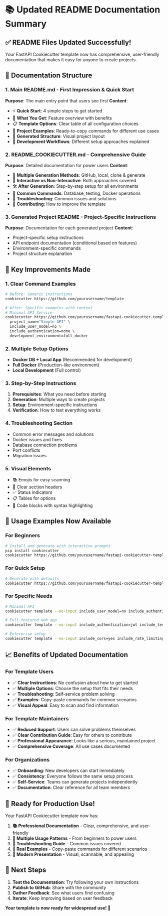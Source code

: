 # 📚 Updated README Documentation Summary

## ✅ **README Files Updated Successfully!**

Your FastAPI Cookiecutter template now has comprehensive, user-friendly documentation that makes it easy for anyone to create projects.

## 📁 **Documentation Structure**

### 1. **Main README.md** - First Impression & Quick Start
**Purpose**: The main entry point that users see first
**Content**:
- ⚡ **Quick Start**: 4 simple steps to get started
- 🎯 **What You Get**: Feature overview with benefits
- 📋 **Template Options**: Clear table of all configuration choices
- 🎨 **Project Examples**: Ready-to-copy commands for different use cases
- 📁 **Generated Structure**: Visual project layout
- 🚀 **Development Workflows**: Different setup approaches explained

### 2. **README_COOKIECUTTER.md** - Comprehensive Guide
**Purpose**: Detailed documentation for power users
**Content**:
- 🚀 **Multiple Generation Methods**: GitHub, local, clone & generate
- 🔧 **Interactive vs Non-Interactive**: Both approaches covered
- 🛠️ **After Generation**: Step-by-step setup for all environments
- 🔧 **Common Commands**: Database, testing, Docker operations
- 🚨 **Troubleshooting**: Common issues and solutions
- 🤝 **Contributing**: How to improve the template

### 3. **Generated Project README** - Project-Specific Instructions
**Purpose**: Documentation for each generated project
**Content**:
- Project-specific setup instructions
- API endpoint documentation (conditional based on features)
- Environment-specific commands
- Project structure explanation

## 🎯 **Key Improvements Made**

### **1. Clear Command Examples**
```bash
# Before: Generic instructions
cookiecutter https://github.com/yourusername/template

# After: Specific examples with context
# Minimal API Service
cookiecutter https://github.com/yourusername/fastapi-cookiecutter-template --no-input \
  project_name="Simple API" \
  include_user_model=no \
  include_authentication=none \
  development_environment=full_docker
```

### **2. Multiple Setup Options**
- **Docker DB + Local App** (Recommended for development)
- **Full Docker** (Production-like environment)  
- **Local Development** (Full control)

### **3. Step-by-Step Instructions**
1. **Prerequisites**: What you need before starting
2. **Generation**: Multiple ways to create projects
3. **Setup**: Environment-specific instructions
4. **Verification**: How to test everything works

### **4. Troubleshooting Section**
- Common error messages and solutions
- Docker issues and fixes
- Database connection problems
- Port conflicts
- Migration issues

### **5. Visual Elements**
- 📚 Emojis for easy scanning
- 🎯 Clear section headers
- ✅ Status indicators
- 📋 Tables for options
- 🔧 Code blocks with syntax highlighting

## 🚀 **Usage Examples Now Available**

### **For Beginners**
```bash
# Install and generate with interactive prompts
pip install cookiecutter
cookiecutter https://github.com/yourusername/fastapi-cookiecutter-template
```

### **For Quick Setup**
```bash
# Generate with defaults
cookiecutter https://github.com/yourusername/fastapi-cookiecutter-template --no-input
```

### **For Specific Needs**
```bash
# Minimal API
cookiecutter template --no-input include_user_model=no include_authentication=none

# Full-featured web app
cookiecutter template --no-input include_authentication=jwt include_testing=pytest

# Enterprise setup
cookiecutter template --no-input include_cors=yes include_rate_limiting=yes
```

## 📈 **Benefits of Updated Documentation**

### **For Template Users**
- ✅ **Clear Instructions**: No confusion about how to get started
- ✅ **Multiple Options**: Choose the setup that fits their needs
- ✅ **Troubleshooting**: Self-service problem solving
- ✅ **Examples**: Copy-paste commands for common scenarios
- ✅ **Visual Appeal**: Easy to scan and find information

### **For Template Maintainers**
- ✅ **Reduced Support**: Users can solve problems themselves
- ✅ **Clear Contribution Guide**: Easy for others to contribute
- ✅ **Professional Appearance**: Looks like a serious, maintained project
- ✅ **Comprehensive Coverage**: All use cases documented

### **For Organizations**
- ✅ **Onboarding**: New developers can start immediately
- ✅ **Consistency**: Everyone follows the same setup process
- ✅ **Self-Service**: Teams can generate projects independently
- ✅ **Documentation**: Clear reference for all team members

## 🎉 **Ready for Production Use!**

Your FastAPI Cookiecutter template now has:

1. **📚 Professional Documentation** - Clear, comprehensive, and user-friendly
2. **🚀 Multiple Usage Patterns** - From beginners to power users
3. **🔧 Troubleshooting Guide** - Common issues covered
4. **🎯 Real Examples** - Copy-paste commands for different scenarios
5. **📱 Modern Presentation** - Visual, scannable, and appealing

## 🔄 **Next Steps**

1. **Test the Documentation**: Try following your own instructions
2. **Publish to GitHub**: Share with the community
3. **Gather Feedback**: See what users find confusing
4. **Iterate**: Keep improving based on user feedback

**Your template is now ready for widespread use! 🚀**

